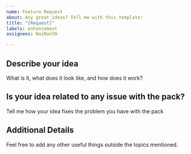 ```yaml
---
name: Feature Request
about: Any great ideas? Tell me with this template!
title: "[Request]"
labels: enhancement
assignees: NaiNonTH

---
```


## Describe your idea
What is it, what does it look like, and how does it work?

## Is your idea related to any issue with the pack?
Tell me how your idea fixes the problem you have with the pack

## Additional Details
Feel free to add any other useful things outside the topics mentioned.
